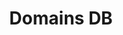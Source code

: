 ---
title: Domains DB
position_number: 1.7
type: get
description: To get information about a domain name
parameters:
  - name: api_key
    content: API key
  - name: date
    content: Request date
  - name: page
    content: Search page to request
  - name: limit
    content: Results per page
  - name: domain
    content: Domain includes
  - name: zone
    content: In Zone
  - name: country
    content: Hosting Country
  - name: isDead
    content: Dead or Notm default not
  - name: A
    content: A record includes
  - name: NS
    content: NS record includes
  - name: CNAME
    content: CNAME record includes
  - name: MX
    content: MX record includes
  - name: TXT
    content: TXT record includes
content_markdown: |-
left_code_blocks:
  - code_block: |-
      $ Invoke-RestMethod -Uri 'https://api.domainsdb.info/v1/domains/search?api_key=(api)&date=(date)&page=(page)&limit=(1)&domain=(google.com)&zone=(zone)&country=(country)&isDead=(false)&A=(A)&NS=(NS)&CNAME=(CNAME)&MX=(MX)&TXT=(TXT)'
    title: Powershell
    language: bash
right_code_blocks:
  - code_block: |-
        {
          "domains": [
            {
              "domain": "authentication-google.com",
              "create_date": "2020-07-24T04:59:54.337578",
              "update_date": "2021-07-03T05:48:25.980412",
              "country": "US",
              "isDead": false,
              "A": [
                "34.98.99.30"
              ],
              "NS": [
                "ns51.domaincontrol.com",
                "ns52.domaincontrol.com"
              ],
              "CNAME": null,
              "MX": null,
              "TXT": null
            },
            ...
          ],
          "total": 929,
          "time": 361,
          "next_page": null
        }
    title: Response
    language: json

---